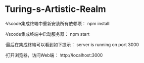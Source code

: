 # Turing-s-Artistic-Realm
·Vscode集成终端中重新安装所有依赖项：
    npm install
    
·Vscode集成终端中启动服务器：
    npm start

·最后在集成终端可以看到如下提示：
    server is running on port 3000

·打开浏览器，访问Web端：
    http://localhost:3000 